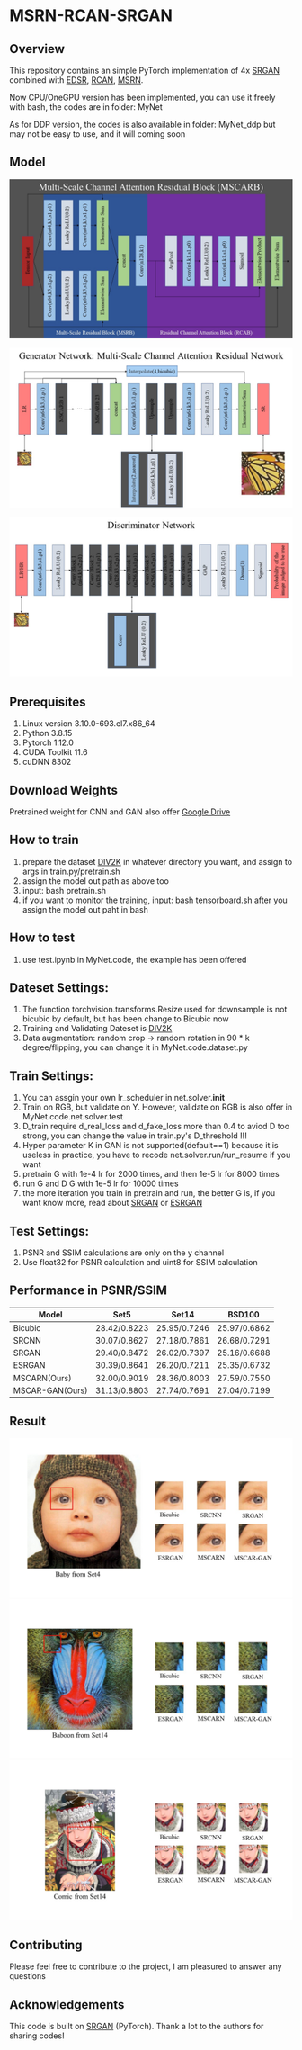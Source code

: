 # MSRN-RCAN-SRGAN

## Overview
This repository contains an simple PyTorch implementation of 4x [SRGAN](https://arxiv.org/abs/1609.04802) combined with
    [EDSR](https://arxiv.org/abs/1707.02921),
    [RCAN](https://arxiv.org/abs/1807.02758), 
    [MSRN](https://arxiv.org/abs/1904.10698).

Now CPU/OneGPU version has been implemented, you can use it freely with bash, the codes are in folder: MyNet 
  
As for DDP version, the codes is also available in folder: MyNet_ddp but may not be easy to use, and it will coming soon 


## Model
![MSCARB](./for_readme/MSCARB.jpg)  

![MSCARN](./for_readme/MSCARN.jpg)  

![Discriminator](./for_readme/Discriminator.jpg)


## Prerequisites
1. Linux version 3.10.0-693.el7.x86_64
2. Python 3.8.15
3. Pytorch 1.12.0
4. CUDA Toolkit 11.6
5. cuDNN 8302


## Download Weights
Pretrained weight for CNN and GAN also offer [Google Drive](https://drive.google.com/drive/folders/1SM0gsugcjTfYDlYrIqyWXFZyYuA6LkXc?usp=sharing)


## How to train
1. prepare the dataset  [DIV2K](https://data.vision.ee.ethz.ch/cvl/DIV2K/) in whatever directory you want, and assign to args in train.py/pretrain.sh
2. assign the model out path as above too
3. input: bash pretrain.sh 
4. if you want to monitor the training, input: bash tensorboard.sh after you assign the model out paht in bash


## How to test
1. use test.ipynb in MyNet.code, the example has been offered


## Dateset Settings:
1. The function torchvision.transforms.Resize used for downsample is not bicubic by default, but has been change to Bicubic now
2. Training and Validating Dateset is  [DIV2K](https://data.vision.ee.ethz.ch/cvl/DIV2K/)
3. Data augmentation: random crop -> random rotation in 90 * k degree/flipping, you can change it in MyNet.code.dataset.py


## Train Settings:
1. You can assgin your own lr_scheduler in net.solver.__init__
2. Train on RGB, but validate on Y. However, validate on RGB is also offer in MyNet.code.net.solver.test
3. D_train require d_real_loss and d_fake_loss more than 0.4 to aviod D too strong, you can change the value in train.py's D_threshold !!!
4. Hyper parameter K in GAN is not supported(default==1) because it is useless in practice, you have to recode net.solver.run/run_resume if you want
5. pretrain G with 1e-4 lr for 2000 times, and then 1e-5 lr for 8000 times
6. run G and D G with 1e-5 lr for 10000 times
7. the more iteration you train in pretrain and run, the better G is, if you want know more, read about [SRGAN](https://arxiv.org/abs/1609.04802) or [ESRGAN](https://arxiv.org/abs/1809.00219)


## Test Settings:
1. PSNR and SSIM calculations are only on the y channel
2. Use float32 for PSNR calculation and uint8 for SSIM calculation


## Performance in PSNR/SSIM
|  Model   | Set5  | Set14   | BSD100 |
|  ----  | ----  |  ----  | ----  |
| Bicubic |	28.42/0.8223 | 25.95/0.7246 | 25.97/0.6862 |
| SRCNN | 30.07/0.8627 | 27.18/0.7861 |	26.68/0.7291 |
| SRGAN | 29.40/0.8472 | 26.02/0.7397 |	25.16/0.6688 |
| ESRGAN | 30.39/0.8641 | 26.20/0.7211 | 25.35/0.6732 |
| MSCARN(Ours) | 32.00/0.9019 |	28.36/0.8003 | 27.59/0.7550 |
| MSCAR-GAN(Ours) |31.13/0.8803 | 27.74/0.7691 | 27.04/0.7199 |


## Result
![baby](./for_readme/baby.jpg)
![baboon](./for_readme/baboon.jpg)
![commic](./for_readme/comic.jpg)


## Contributing
Please feel free to contribute to the project, I am pleasured to answer any questions

## Acknowledgements
This code is built on [SRGAN](https://github.com/soapisnotfat/super-resolution) (PyTorch). Thank a lot to the authors for sharing codes!

